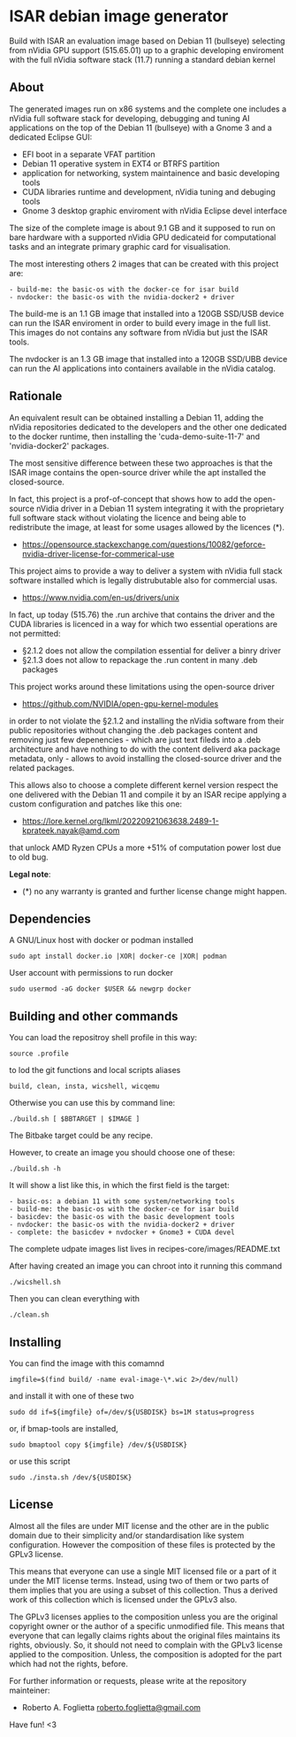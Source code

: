 ISAR debian image generator
===========================

Build with ISAR an evaluation image based on Debian 11 (bullseye) selecting from
nVidia GPU support (515.65.01) up to a graphic developing enviroment with the
full nVidia software stack (11.7) running a standard debian kernel


About
-----

The generated images run on x86 systems and the complete one includes a nVidia
full software stack for developing, debugging and tuning AI applications on the
top of the Debian 11 (bullseye) with a Gnome 3 and a dedicated Eclipse GUI:

 - EFI boot in a separate VFAT partition
 - Debian 11 operative system in EXT4 or BTRFS partition
 - application for networking, system maintainence and basic developing tools
 - CUDA libraries runtime and development, nVidia tuning and debuging tools
 - Gnome 3 desktop graphic enviroment with nVidia Eclipse devel interface

The size of the complete image is about 9.1 GB and it supposed to run on bare
hardware with a supported nVidia GPU dedicateid for computational tasks and an
integrate primary graphic card for visualisation.

The most interesting others 2 images that can be created with this project are:

    - build-me: the basic-os with the docker-ce for isar build
    - nvdocker: the basic-os with the nvidia-docker2 + driver

The build-me is an 1.1 GB image that installed into a 120GB SSD/USB device can
run the ISAR enviroment in order to build every image in the full list.
This images do not contains any software from nVidia but just the ISAR tools.

The nvdocker is an 1.3 GB image that installed into a 120GB SSD/UBB device can
run the AI applications into containers available in the nVidia catalog.


Rationale
---------

An equivalent result can be obtained installing a Debian 11, adding the nVidia
repositories dedicated to the developers and the other one dedicated to the
docker runtime, then installing the 'cuda-demo-suite-11-7' and 'nvidia-docker2'
packages.

The most sensitive difference between these two approaches is that the ISAR
image contains the open-source driver while the apt installed the closed-source.

In fact, this project is a prof-of-concept that shows how to add the open-source
nVidia driver in a Debian 11 system integrating it with the proprietary full
software stack without violating the licence and being able to redistribute
the image, at least for some usages allowed by the licences (\*).

- https://opensource.stackexchange.com/questions/10082/geforce-nvidia-driver-license-for-commerical-use

This project aims to provide a way to deliver a system with nVidia full stack
software installed which is legally distrubutable also for commercial usas.

- https://www.nvidia.com/en-us/drivers/unix

In fact, up today (515.76) the .run archive that contains the driver and the
CUDA libraries is licenced in a way for which two essential operations are not
permitted:

 - §2.1.2 does not allow the compilation essential for deliver a binry driver
 - §2.1.3 does not allow to repackage the .run content in many .deb packages

This project works around these limitations using the open-source driver

 - https://github.com/NVIDIA/open-gpu-kernel-modules

in order to not violate the §2.1.2 and installing the nVidia software from their
public repositories without changing the .deb packages content and removing just
few depenencies - which are just text fileds into a .deb architecture and have
nothing to do with the content deliverd aka package metadata, only - allows to
avoid installing the closed-source driver and the related packages.

This allows also to choose a complete different kernel version respect the
one delivered with the Debian 11 and compile it by an ISAR recipe applying
a custom configuration and patches like this one:

 - https://lore.kernel.org/lkml/20220921063638.2489-1-kprateek.nayak@amd.com

that unlock AMD Ryzen CPUs a more +51% of computation power lost due to old bug.

**Legal note**:

 - (\*) no any warranty is granted and further license change might happen. 


Dependencies
------------

A GNU/Linux host with docker or podman installed

	sudo apt install docker.io |XOR| docker-ce |XOR| podman

User account with permissions to run docker

	sudo usermod -aG docker $USER && newgrp docker


Building and other commands
---------------------------

You can load the repositroy shell profile in this way:

	source .profile

to lod the git functions and local scripts aliases

	build, clean, insta, wicshell, wicqemu

Otherwise you can use this by command line:

	./build.sh [ $BBTARGET | $IMAGE ]

The Bitbake target could be any recipe.

However, to create an image you should choose one of these:

	./build.sh -h

It will show a list like this, in which the first field is the target:

    - basic-os: a debian 11 with some system/networking tools
    - build-me: the basic-os with the docker-ce for isar build
    - basicdev: the basic-os with the basic development tools
    - nvdocker: the basic-os with the nvidia-docker2 + driver
    - complete: the basicdev + nvdocker + Gnome3 + CUDA devel

The complete udpate images list lives in recipes-core/images/README.txt

After having created an image you can chroot into it running this command

	./wicshell.sh

Then you can clean everything with

	./clean.sh


Installing
----------

You can find the image with this comamnd

    imgfile=$(find build/ -name eval-image-\*.wic 2>/dev/null)

and install it with one of these two

    sudo dd if=${imgfile} of=/dev/${USBDISK} bs=1M status=progress

or, if bmap-tools are installed,

    sudo bmaptool copy ${imgfile} /dev/${USBDISK}

or use this script

    sudo ./insta.sh /dev/${USBDISK}


License
-------

Almost all the files are under MIT license and the other are in the public
domain due to their simplicity and/or standardisation like system configuration.
However the composition of these files is protected by the GPLv3 license.

This means that everyone can use a single MIT licensed file or a part of it
under the MIT license terms. Instead, using two of them or two parts of them
implies that you are using a subset of this collection. Thus a derived work of
this collection which is licensed under the GPLv3 also.

The GPLv3 licenses applies to the composition unless you are the original
copyright owner or the author of a specific unmodified file. This means that
everyone that can legally claims rights about the original files maintains its
rights, obviously. So, it should not need to complain with the GPLv3 license
applied to the composition. Unless, the composition is adopted for the part
which had not the rights, before.

For further information or requests, please write at the repository mainteiner:

 - Roberto A. Foglietta <roberto.foglietta@gmail.com>

Have fun! <3
